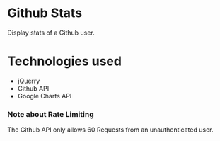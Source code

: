 # Github Stats

Display stats of a Github user.

# Technologies used
- jQuerry
- Github API
- Google Charts API

### Note about Rate Limiting
The Github API only allows 60 Requests from an unauthenticated user. 